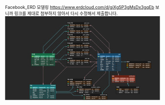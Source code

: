 Facebook_ERD 모델링
https://www.erdcloud.com/d/giXg5P3gMsDx3gqEb
보니까 링크를 제대로 첨부하지 않아서 다시 수정해서 제출합니다.
<img src="./Facebook_ERD.png">
